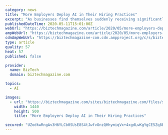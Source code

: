 ```yaml
---
category: news
title: "More Employers Deploy AI in Their Hiring Practices"
excerpt: "As businesses find themselves suddenly receiving significantly more resumes, in many cases for jobs they need to fill but for which they are not yet ready to interview, emerging artificial intelligence technology designed to modernize hiring practices is proving vital."
publishedDateTime: 2020-05-11T15:01:00Z
webUrl: "https://biztechmagazine.com/article/2020/05/more-employers-deploy-ai-their-hiring-practices"
ampWebUrl: "https://biztechmagazine.com/article/2020/05/more-employers-deploy-ai-their-hiring-practices?amp"
cdnAmpWebUrl: "https://biztechmagazine-com.cdn.ampproject.org/c/s/biztechmagazine.com/article/2020/05/more-employers-deploy-ai-their-hiring-practices?amp"
type: article
quality: 57
heat: 57
published: false

provider:
  name: BizTech
  domain: biztechmagazine.com

topics:
  - AI

images:
  - url: "https://biztechmagazine.com/sites/biztechmagazine.com/files/styles/cdw_hero/public/articles/202005/Q220%20it%20futurist%20hero.jpg?itok=oH_447fV"
    width: 1440
    height: 500
    title: "More Employers Deploy AI in Their Hiring Practices"

secured: "UZodkwRngAv3H6YLCb0SUsE8S4tJwfvOnzQHhymiqVx+4xgdLwKgYgCE5Zq8EDBG4XWmDmIG82UAzrfp0q1/DkwI2Ds/zypQb0Oq5TLD23esDWkTIay1fU4Kt5ZHtq5Y6t8MyGGJlbgM5A+Uef/G0+7jhYv8vo+IdcYCnJtbN35neQK0s7qtr2/aS9rMJ6cDbogcf1UEP/sBBhH4otVTNUQr4dvEOkbmNm8LwtaX92jI6ojdPhl7Hhq6aO8WJQkSlRRLazQP8LZdem/m1leeoadvh+oc9iGhDLeaJ8HFlTxWeQoRt5q95HjLrcovjOjZcmAvy2eiYxjNDCzNZ/I9amJF3sLyIjK7eLSA52PjQJBoH8pJaAISy1K6/pmVUMugKgJmjvgNxsolqrt43MpEUancEfzuwQ4rStcOb2j2Ektclo4pZz73a3rTFwz0/BZF37cOuWp20c/8748hHeNIhHUOCyxhTE8ZgckTTD8caAk=;k8w2UjBGt2Ugefo8Usq3Ng=="
---
```


